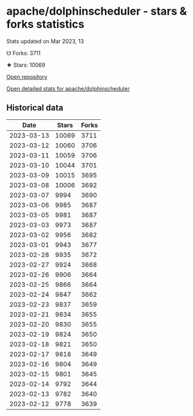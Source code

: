 # apache/dolphinscheduler - stars & forks statistics

Stats updated on Mar 2023, 13

☋ Forks: 3711

★ Stars: 10069

[Open repository](https://github.com/apache/dolphinscheduler)

[Open detailed stats for apache/dolphinscheduler](https://reviewgithub.com/rep/apache/dolphinscheduler)

## Historical data
| Date | Stars | Forks |
|------|-------|-------|
| 2023-03-13 | 10069 | 3711 | 
| 2023-03-12 | 10060 | 3706 | 
| 2023-03-11 | 10059 | 3706 | 
| 2023-03-10 | 10044 | 3701 | 
| 2023-03-09 | 10015 | 3695 | 
| 2023-03-08 | 10006 | 3692 | 
| 2023-03-07 | 9994 | 3690 | 
| 2023-03-06 | 9985 | 3687 | 
| 2023-03-05 | 9981 | 3687 | 
| 2023-03-03 | 9973 | 3687 | 
| 2023-03-02 | 9956 | 3682 | 
| 2023-03-01 | 9943 | 3677 | 
| 2023-02-28 | 9935 | 3672 | 
| 2023-02-27 | 9924 | 3668 | 
| 2023-02-26 | 9906 | 3664 | 
| 2023-02-25 | 9866 | 3664 | 
| 2023-02-24 | 9847 | 3662 | 
| 2023-02-23 | 9837 | 3659 | 
| 2023-02-21 | 9834 | 3655 | 
| 2023-02-20 | 9830 | 3655 | 
| 2023-02-19 | 9824 | 3650 | 
| 2023-02-18 | 9821 | 3650 | 
| 2023-02-17 | 9818 | 3649 | 
| 2023-02-16 | 9804 | 3649 | 
| 2023-02-15 | 9801 | 3645 | 
| 2023-02-14 | 9792 | 3644 | 
| 2023-02-13 | 9782 | 3640 | 
| 2023-02-12 | 9778 | 3639 | 

